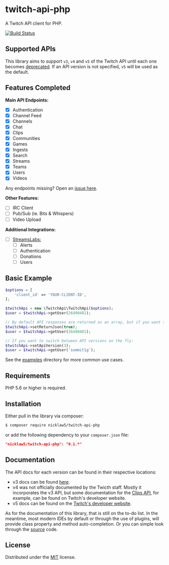 # twitch-api-php

A Twitch API client for PHP.

[![Build Status](https://travis-ci.org/nicklaw5/twitch-api-php.svg?branch=master)](https://travis-ci.org/nicklaw5/twitch-api-php)

## Supported APIs

This library aims to support `v3`, `v4` and `v5` of the Twitch API until each one becomes [deprecated](https://dev.twitch.tv/docs#which-api-version-can-you-use). If an API version is not specified, `v5` will be used as the default.

## Features Completed

**Main API Endpoints:**
- [x] Authentication
- [x] Channel Feed
- [x] Channels
- [x] Chat
- [x] Clips
- [x] Communities
- [x] Games
- [x] Ingests
- [x] Search
- [x] Streams
- [x] Teams
- [x] Users
- [x] Videos

Any endpoints missing? Open an [issue here](https://github.com/nicklaw5/twitch-api-php/issues).

**Other Features:**
- [ ] IRC Client
- [ ] Pub/Sub (ie. Bits & Whispers)
- [ ] Video Upload

**Additional Integrations:**
- [ ] [StreamsLabs:](https://twitchalerts.readme.io/docs/getting-started)
  - [ ] Alerts
  - [ ] Authentication
  - [ ] Donations
  - [ ] Users

## Basic Example

```php
$options = [
    'client_id' => 'YOUR-CLIENT-ID',
];

$twitchApi = new \TwitchApi\TwitchApi($options);
$user = $twitchApi->getUser(26490481);

// By default API responses are returned as an array, but if you want the raw JSON instead:
$twitchApi->setReturnJson(true);
$user = $twitchApi->getUser(26490481);

// If you want to switch between API versions on the fly:
$twitchApi->setApiVersion(3);
$user = $twitchApi->getUser('summit1g');
```

See the [examples](examples) directory for more common use cases.

## Requirements

PHP 5.6 or higher is required.

## Installation

Either pull in the library via composer:

```bash
$ composer require nicklaw5/twitch-api-php

```
or add the following dependency to your `composer.json` file:

```json
"nicklaw5/twitch-api-php": "0.1.*"
```

## Documentation

The API docs for each version can be found in their respective locations:

- v3 docs can be found [here](https://dev.twitch.tv/docs/v3).
- v4 was not officially documented by the Twicth staff. Mostly it incorporates the v3 API, but some documentation for the [Clips API](https://dev.twitch.tv/docs/v5/guides/clips-discovery/), for example, can be found on Twitch's developer website.
- v5 docs can be found on the [Twitch's developer website](https://dev.twitch.tv/docs/).

As for the documentation of this library, that is still on the to-do list. In the meantime, most modern IDEs by default or through the use of plugins, will provide class property and method auto-completion. Or you can simple look through the [source](src) code.

## License

Distributed under the [MIT](LICENSE) license.
